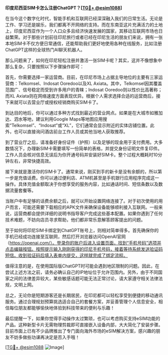 **印度尼西亚SIM卡怎么注册ChatGPT？[[TG💪+ @esim1088](https://t.me/s/esim1088)]**

在当今这个数字化时代，智能手机和互联网已经深深融入我们的日常生活。无论是工作、学习还是娱乐，我们都离不开网络的支持。而在东南亚这片充满活力的土地上，印度尼西亚作为一个人口众多且经济快速发展的国家，其移动互联网市场也日益繁荣。对于那些计划前往印尼旅行或者已经在印尼生活的朋友们来说，拥有一张本地SIM卡不仅方便日常通信，还能帮助我们更好地使用各种在线服务，比如注册ChatGPT这样的全球热门AI聊天机器人。

那么问题来了，如何在印尼轻松注册并激活一张SIM卡呢？其实，这并不像想象中那么复杂，只要按照以下步骤操作即可：

首先，你需要选择一家运营商。目前，在印尼市场上占据主导地位的主要有三家运营商：Telkomsel、Indosat Ooredoo以及XL Axiata。其中，Telkomsel因其覆盖范围广、信号稳定而受到许多用户的青睐；Indosat Ooredoo则以性价比高著称；而XL Axiata则在网络速度方面表现优异。根据个人需求选择合适的运营商后，接下来就可以去营业厅或授权经销商购买SIM卡了。

到达目的地后，你可以通过多种方式找到最近的营业网点。如果是在大城市如雅加达、泗水等地，建议利用Google Maps等地图应用搜索“Telkomsel”、“Indosat”或“XL”，它们通常会显示附近的实体店铺位置。此外，也可以直接询问酒店前台工作人员或其他当地人获取推荐。

到了营业厅之后，请准备好身份证件（护照）以及足够的现金用于支付费用。大多数情况下，办理新SIM卡需要填写一份简单的表格，并提交身份证明文件复印件。工作人员会核对信息无误后为你开通号码并安装好SIM卡。整个过程大概耗时10分钟左右，非常快捷高效。

接下来就是激活你的SIM卡了。通常来说，刚买到手的新卡是没有余额的，所以第一步是充值话费。你可以通过便利店、ATM机甚至是手机银行应用程序完成这一操作。具体充值金额取决于你想享受的服务内容，比如通话时间、短信条数以及数据流量套餐等。

当账户中有足够的话费余额之后，就可以开始设置网络连接了。对于初次使用的用户而言，可能还需要下载相应的APK文件来确保设备能够顺利接入互联网。一般来说，运营商都会提供详细的说明书指导客户完成这些基本配置。如果你遇到了任何技术难题，不妨向店员寻求帮助，他们都非常乐意解答顾客提出的问题。

至于如何将印尼SIM卡绑定到ChatGPT账号上，则相对简单得多。首先确保你的手机已经成功连接至互联网，然后打开浏览器访问OpenAI官网（https://openai.com/）。登录你的账户后进入设置页面，找到“手机号码”选项并点击编辑按钮。按照提示输入刚刚获得的印尼手机号码，接着等待系统发送验证码短信。收到验证码后填入表单内提交，这样就完成了绑定流程。

值得注意的是，在使用国际版ChatGPT时可能会遇到地区限制的问题。因此，在尝试上述方法之前，请务必确认自己的IP地址位于允许范围内。另外，由于不同国家之间的法律差异较大，某些敏感话题可能无法正常讨论，请大家遵守相关法律法规，文明上网。

总之，无论你是短期游客还是长期居民，在印尼都可以轻松享受到便捷的移动通讯服务。通过合理规划预算挑选适合自己的套餐方案，并妥善管理个人信息安全，相信每位朋友都能够愉快地体验到科技带来的便利与乐趣！

最后提醒一下，如果你觉得手动操作太过繁琐，也可以考虑购买支持eSIM功能的产品。这种新型卡片无需物理剪裁即可直接嵌入设备内部，大大简化了安装步骤。目前市面上已有不少品牌推出了专门面向海外市场的eSIM解决方案，感兴趣的朋友不妨多做些功课再决定是否入手哦！

[[TG💪+ @esim1088](https://t.me/s/esim1088) ![Image](https://i.postimg.cc/4NQfJmqS/Snipaste-2025-05-13-00-14-12.png)]